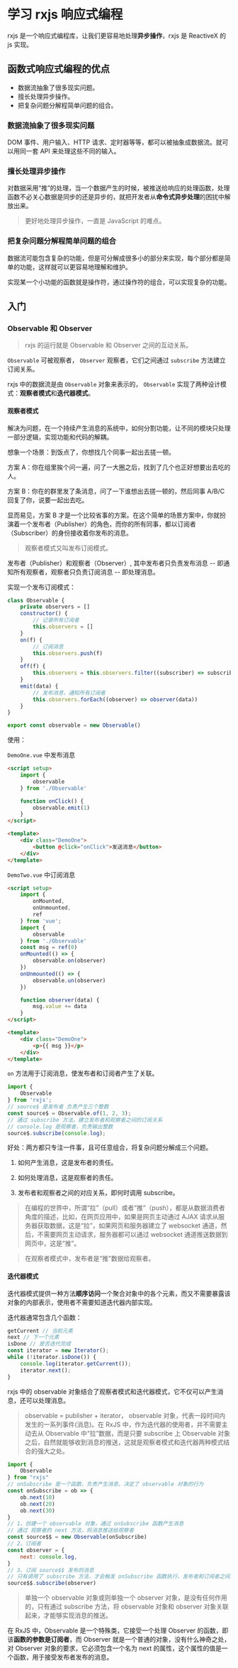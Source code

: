 # 学习 rxjs 响应式编程

rxjs 是一个响应式编程库，让我们更容易地处理**异步操作**，rxjs 是 ReactiveX 的 js 实现。

## 函数式响应式编程的优点

- 数据流抽象了很多现实问题。
- 擅长处理异步操作。
- 把复杂问题分解程简单问题的组合。

### 数据流抽象了很多现实问题

DOM 事件、用户输入、HTTP 请求、定时器等等，都可以被抽象成数据流。就可以用同一套 API 来处理这些不同的输入。

### 擅长处理异步操作

对数据采用“推”的处理，当一个数据产生的时候，被推送给响应的处理函数，处理函数不必关心数据是同步的还是异步的，就把开发者从**命令式异步处理**的困扰中解放出来。

> 更好地处理异步操作，一直是 JavaScript 的难点。

### 把复杂问题分解程简单问题的组合

数据流可能包含复杂的功能，但是可分解成很多小的部分来实现，每个部分都是简单的功能，这样就可以更容易地理解和维护。

实现某一个小功能的函数就是操作符，通过操作符的组合，可以实现复杂的功能。

## 入门

### Observable 和 Observer

> rxjs 的运行就是 Observable 和 Observer 之间的互动关系。

`Observable` 可被观察者， `Observer` 观察者，它们之间通过 `subscribe` 方法建立订阅关系。

rxjs 中的数据流是由 `Observable` 对象来表示的， `Observable` 实现了两种设计模式：**观察者模式**和**迭代器模式**。

#### 观察者模式

解决为问题，在一个持续产生消息的系统中，如何分割功能，让不同的模块只处理一部分逻辑，实现功能和代码的解耦。

想象一个场景：到饭点了，你想找几个同事一起出去搓一顿。

方案 A：你在组里挨个问一遍，问了一大圈之后，找到了几个也正好想要出去吃的人。

方案 B：你在的群里发了条消息，问了一下谁想出去搓一顿的，然后同事 A/B/C 回复了你，说要一起出去吃。

显而易见，方案 B 才是一个比较省事的方案。在这个简单的场景方案中，你就扮演着一个发布者（Publisher）的角色，而你的所有同事，都以订阅者（Subscriber）的身份接收着你发布的消息。

> 观察者模式又叫发布订阅模式。

发布者（Publisher）和观察者（Observer）, 其中发布者只负责发布消息 -- 即通知所有观察者，观察者只负责订阅消息 -- 即处理消息。

实现一个发布订阅模式：

```js
class Observable {
    private observers = []
    constructor() {
        // 记录所有订阅者
        this.observers = []
    }
    on(f) {
        // 订阅消息
        this.observers.push(f)
    }
    off(f) {
        this.observers = this.observers.filter((subscriber) => subscriber !== f)
    }
    emit(data) {
        // 发布消息，通知所有订阅者
        this.observers.forEach((observer) => observer(data))
    }
}

export const observable = new Observable()
```

使用：

`DemoOne.vue` 中发布消息

```html
<script setup>
    import {
        observable
    } from './Observable'

    function onClick() {
        observable.emit(1)
    }
</script>

<template>
    <div class="DemoOne">
        <button @click="onClick">发送消息</button>
    </div>
</template>
```

`DemoTwo.vue` 中订阅消息

```html
<script setup>
    import {
        onMounted,
        onUnmounted,
        ref
    } from 'vue';
    import {
        observable
    } from './Observable'
    const msg = ref(0)
    onMounted(() => {
        observable.on(observer)
    })
    onUnmounted(() => {
        observable.un(observer)
    })

    function observer(data) {
        msg.value += data
    }
</script>

<template>
    <div class="DemoOne">
        <p>{{ msg }}</p>
    </div>
</template>
```

`on` 方法用于订阅消息，使发布者和订阅者产生了关联。

```js
import {
    Observable
} from 'rxjs';
// source$ 是发布者 负责产生三个整数
const source$ = Observable.of(1, 2, 3);
// 通过 subscribe 方法，建立发布者和观察者之间的订阅关系
// console.log 是观察者，负责输出整数
source$.subscribe(console.log);
```

好处：两方都只专注一件事，且可任意组合，将复杂问题分解成三个问题。

1. 如何产生消息，这是发布者的责任。

2. 如何处理消息，这是观察者的责任。

3. 发布者和观察者之间的对应关系，即何时调用 subscribe。

> 在编程的世界中，所谓“拉”（pull）或者“推”（push），都是从数据消费者角度的描述，比如，在网页应用中，如果是网页主动通过 AJAX 请求从服务器获取数据，这是“拉”，如果网页和服务器建立了 websocket 通道，然后，不需要网页主动请求，服务器都可以通过 websocket 通道推送数据到网页中，这是“推”。

> 在观察者模式中，发布者是“推”数据给观察者。

#### 迭代器模式

迭代器模式提供一种方法**顺序访问**一个聚合对象中的各个元素，而又不需要暴露该对象的内部表示，使用者不需要知道迭代器内部实现。

迭代器通常包含几个函数：

```js
getCurrent // 当前元素
next // 下一个元素
isDone // 是否迭代完成
const iterator = new Iterator();
while (!iterator.isDone()) {
    console.log(iterator.getCurrent());
    iterator.next();
}
```

rxjs 中的 observable 对象结合了观察者模式和迭代器模式，它不仅可以产生消息，还可以处理消息。


> observable = publisher + iterator， observable 对象，代表一段时间内发生的一系列事件(消息)。在 RxJS 中，作为迭代器的使用者，并不需要主动去从 Observable 中“拉”数据，而是只要 subscribe 上 Observable 对象之后，自然就能够收到消息的推送，这就是观察者模式和迭代器两种模式结合的强大之处。

```js
import {
    Observable
} from "rxjs"
// onSubscribe 是一个函数，负责产生消息，决定了 observable 对象的行为
const onSubscribe = ob => {
    ob.next(10)
    ob.next(20)
    ob.next(30)
}
// 1、创建一个 observable 对象，通过 onSubscribe 函数产生消息
// 通过 观察者的 next 方法，将消息推送给观察者
const source$$ = new Observable(onSubscribe)
// 2、订阅者
const observer = {
    next: console.log,
}
// 3、订阅 source$$ 发布的消息 
// 只有调用了 subscribe 方法，才会触发 onSubscribe 函数执行，发布者和订阅者之间建立了订阅关系
source$$.subscribe(observer)
```
> 单独一个 observable 对象或则单独一个 observer 对象，是没有任何作用的，只有通过 subscribe 方法，将 observable 对象和 observer 对象关联起来，才能够实现消息的推送。

在 RxJS 中，Observable 是一个特殊类，它接受一个处理 Observer 的函数，即该**函数的参数是订阅者**，而 Observer 就是一个普通的对象，没有什么神奇之处，对 Observer 对象的要求，它必须包含一个名为 next 的属性，这个属性的值是一个函数，用于接受发布者发布的消息。
